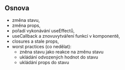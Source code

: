 ## Osnova

* změna stavu,
* změna props,
* pořadí vykonávání useEffectů,
* useCallback a znovuvytváření funkcí v komponentě,
* closures a stale props,
* worst practices (co nedělat):
  - zněna stavu jako reakce na změnu stavu
  - ukládání odvozených hodnot do stavu
  - ukládání props do stavu